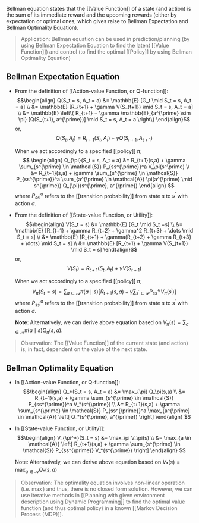 Bellman equation states that the [[Value Function]] of a state (and action) is the sum of its immediate reward and the upcoming rewards (either by expectation or optimal ones, which gives raise to Bellman Expectation and Bellman Optimality Equation).

> Application: Bellman equation can be used in prediction/planning (by using Bellman Expectation Equation to find the latent [[Value Function]]) and control (to find the optimal [[Policy]] by using Bellman Optimality Equation)

## Bellman Expectation Equation

- From the definition of [[Action-value Function, or Q-function]]:
	$$\begin{align}
	Q(S_t = s, A_t = a)
	&= \mathbb{E} [G_t \mid S_t = s, A_t = a] \\
	&= \mathbb{E} [R_{t+1} + \gamma V(S_{t+1}) \mid S_t = s, A_t = a] \\
	&= \mathbb{E} \left\{ R_{t+1} + \gamma \mathbb{E}_{a^{\prime} \sim \pi} [Q(S_{t+1}, a^{\prime})] \mid S_t = s, A_t = a \right\}
	\end{align}$$
	or,
	$$Q(S_t, A_t) = R_{t+1}(S_t, A_t) + \gamma Q(S_{t+1}, A_{t+1})$$
	
	When we act accordingly to a specified [[policy]] $\pi$,
	$$
	\begin{align}
	Q_{\pi}(S_t = s, A_t = a)
	&= R_{t+1}(s,a) + \gamma \sum_{s^{\prime} \in \mathcal{S}} P_{ss^{\prime}}^a  V_\pi(s^\prime) \\
	&= R_{t+1}(s,a) + \gamma \sum_{s^{\prime} \in \mathcal{S}} P_{ss^{\prime}}^a \sum_{a^{\prime} \in \mathcal{A}} \pi(a^{\prime} \mid s^{\prime}) Q_{\pi}(s^{\prime}, a^{\prime})
	\end{align}
	$$
	where $P^a_{ss^{\prime}}$ refers to the [[transition probability]] from state $s$ to $s^{\prime}$ with action $a$.

- From the definition of [[State-value Function, or Utility]]:
	$$\begin{align}
	V(S_t = s) 
	&= \mathbb{E} [G_t \mid S_t =s] \\
	&= \mathbb{E} [R_{t+1} + \gamma R_{t+2} + \gamma^2 R_{t+3} + \dots \mid S_t = s] \\
	&= \mathbb{E} [R_{t+1} + \gamma(R_{t+2} + \gamma R_{t+3} + \dots) \mid S_t = s] \\
	&= \mathbb{E} [R_{t+1} + \gamma V(S_{t+1}) \mid S_t = s]
	\end{align}$$
	or,
	$$V(S_t) = R_{t+1}(S_t, A_t) + \gamma V(S_{t+1})$$
	
	 When we act accordingly to a specified [[policy]] $\pi$,
	$$
	V_{\pi}(S_t = s)
	= \sum_{a \in \mathcal{A}} \pi(a \mid s) \left[ R_{t+1}(s,a) + \gamma \sum_{s^{\prime} \in \mathcal{S}} P^a_{ss^{\prime}} V_{\pi}(s^{\prime}) \right]
	$$
	where $P^a_{ss^{\prime}}$ refers to the [[transition probability]] from state $s$ to $s^{\prime}$ with action $a$.

	**Note**: Alternatively, we can derive above equation based on $V_\pi(s) = \sum_{a \in \mathcal{A}} \pi(a \mid s) Q_\pi(s,a)$.

> Observation: The [[Value Function]] of the current state (and action) is, in fact, dependent on the value of the next state.

## Bellman Optimality Equation

- In [[Action-value Function, or Q-function]]:
	$$\begin{align}
	Q_*(S_t = s, A_t = a) &= \max_{\pi} Q_\pi(s,a) \\
	&= R_{t+1}(s,a) + \gamma \sum_{s^{\prime} \in \mathcal{S}} P_{ss^{\prime}}^a V_*(s^{\prime}) \\
	&= R_{t+1}(s,a) + \gamma \sum_{s^{\prime} \in \mathcal{S}} P_{ss^{\prime}}^a \max_{a^{\prime} \in \mathcal{A}} \left[ Q_*(s^{\prime}, a^{\prime}) \right]
	\end{align}
	$$

- In [[State-value Function, or Utility]]:
	$$\begin{align}
	V_{\pi^*}(S_t = s) &= \max_\pi V_\pi(s) \\
	&= \max_{a  \in \mathcal{A}} 
	\left[ R_{t+1}(s,a) + \gamma \sum_{s^{\prime} \in \mathcal{S}} P_{ss^{\prime}} V_*(s^{\prime}) \right]
	\end{align}
	$$
	
	Note: Alternatively, we can derive above equation based on $V_*(s) = \max_{a \in \mathcal{A}} Q_*(s,a)$

> Observation: The optimality equation involves non-linear operation (i.e. $\max$) and thus, there is no closed form solution. However, we can use iterative methods in [[Planning with given environment description using Dynamic Programming]] to find the optimal value function (and thus optimal policy) in a known [[Markov Decision Process (MDP)]].